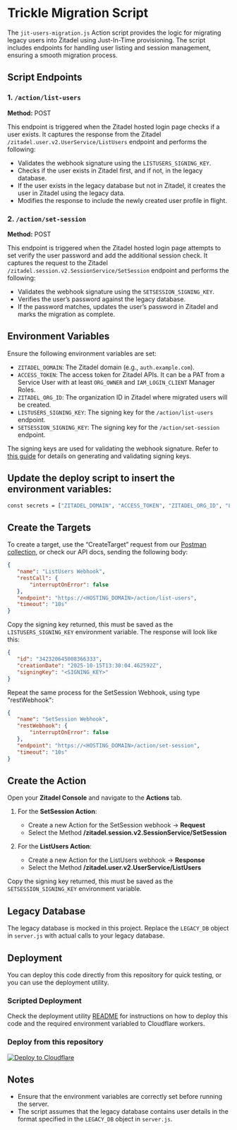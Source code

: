 # Trickle Migration Script

The `jit-users-migration.js` Action script provides the logic for migrating legacy users into Zitadel using Just-In-Time provisioning. The script includes endpoints for handling user listing and session management, ensuring a smooth migration process.

## Script Endpoints

### 1. `/action/list-users`
**Method:** POST

This endpoint is triggered when the Zitadel hosted login page checks if a user exists. It captures the response from the Zitadel `/zitadel.user.v2.UserService/ListUsers` endpoint and performs the following:

- Validates the webhook signature using the `LISTUSERS_SIGNING_KEY`.
- Checks if the user exists in Zitadel first, and if not, in the legacy database.
- If the user exists in the legacy database but not in Zitadel, it creates the user in Zitadel using the legacy data.
- Modifies the response to include the newly created user profile in flight.

### 2. `/action/set-session`
**Method:** POST

This endpoint is triggered when the Zitadel hosted login page attempts to set verify the user password and add the additional session check. It captures the request to the Zitadel `/zitadel.session.v2.SessionService/SetSession` endpoint and performs the following:

- Validates the webhook signature using the `SETSESSION_SIGNING_KEY`.
- Verifies the user’s password against the legacy database.
- If the password matches, updates the user’s password in Zitadel and marks the migration as complete.

## Environment Variables

Ensure the following environment variables are set:

- `ZITADEL_DOMAIN`: The Zitadel domain (e.g., `auth.example.com`).
- `ACCESS_TOKEN`: The access token for Zitadel APIs. It can be a PAT from a Service User with at least `ORG_OWNER` and `IAM_LOGIN_CLIENT` Manager Roles.
- `ZITADEL_ORG_ID`: The organization ID in Zitadel where migrated users will be created.
- `LISTUSERS_SIGNING_KEY`: The signing key for the `/action/list-users` endpoint.
- `SETSESSION_SIGNING_KEY`: The signing key for the `/action/set-session` endpoint.

The signing keys are used for validating the webhook signature. Refer to [this guide](https://help.zitadel.com/how-to-validate-zitadel-actions-v2-signature-with-node.js) for details on generating and validating signing keys.

## Update the deploy script to insert the environment variables:
```bash
const secrets = ["ZITADEL_DOMAIN", "ACCESS_TOKEN", "ZITADEL_ORG_ID", "LISTUSERS_SIGNING_KEY", "SETSESSION_SIGNING_KEY"];
```

## Create the Targets

To create a target, use the “CreateTarget” request from our [Postman collection](https://zitadel.com/docs/apis/introduction#postman-collection-beta), or check our API docs, sending the following body:

```json
{
   "name": "ListUsers Webhook",
   "restCall": {
       "interruptOnError": false
   },
   "endpoint": "https://<HOSTING_DOMAIN>/action/list-users",
   "timeout": "10s"
}
```

Copy the signing key returned, this must be saved as the `LISTUSERS_SIGNING_KEY` environment variable.
The response will look like this:

```json
{
   "id": "342320645008366333",
   "creationDate": "2025-10-15T13:30:04.462592Z",
   "signingKey": "<SIGNING_KEY>"
}
```

Repeat the same process for the SetSession Webhook, using type "restWebhook":

```json
{
   "name": "SetSession Webhook",
   "restWebhook": {
       "interruptOnError": false
   },
   "endpoint": "https://<HOSTING_DOMAIN>/action/set-session",
   "timeout": "10s"
}
```

## Create the Action

Open your **Zitadel Console** and navigate to the **Actions** tab.  

1. For the **SetSession Action**:
   - Create a new Action for the SetSession webhook → **Request**
   - Select the Method **/zitadel.session.v2.SessionService/SetSession**

2. For the **ListUsers Action**:
   - Create a new Action for the ListUsers webhook → **Response**
   - Select the Method **/zitadel.user.v2.UserService/ListUsers**

Copy the signing key returned, this must be saved as the `SETSESSION_SIGNING_KEY` environment variable.

## Legacy Database

The legacy database is mocked in this project. Replace the `LEGACY_DB` object in `server.js` with actual calls to your legacy database.

## Deployment

You can deploy this code directly from this repository for quick testing, or you can use the deployment utility.

### Scripted Deployment

Check the deployment utility [README](deployment-utility/README.md) for instructions on how to deploy this code and the required environment variabled to Cloudflare workers.

### Deploy from this repository
[![Deploy to Cloudflare](https://deploy.workers.cloudflare.com/button)](https://deploy.workers.cloudflare.com/?url=https://github.com/zitadel/actions/tree/main/Actions%20V2%20%2B%20Cloudflare%20Workers&path=scripts/jit-users-migration.js)

## Notes

- Ensure that the environment variables are correctly set before running the server.
- The script assumes that the legacy database contains user details in the format specified in the `LEGACY_DB` object in `server.js`.